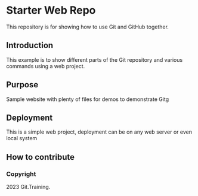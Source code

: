 # Starter Web Repo

This repository is for showing how to use Git and GitHub together.

## Introduction

This example is to show different parts of the Git repository and various commands using a web project.
## Purpose

Sample website with plenty of files for demos to demonstrate Gitg

## Deployment

This is a simple web project, deployment can be on any web server or even local system

## How to contribute

### Copyright

2023 Git.Training.